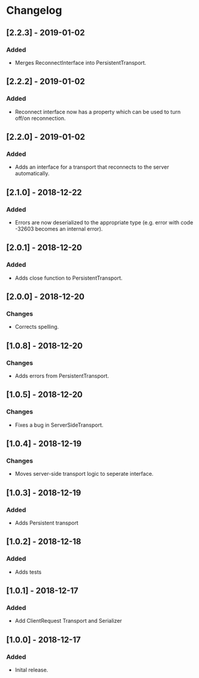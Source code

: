 # Changelog

## [2.2.3] - 2019-01-02
### Added
- Merges ReconnectInterface into PersistentTransport.

## [2.2.2] - 2019-01-02
### Added
- Reconnect interface now has a property which can be used to turn off/on reconnection.

## [2.2.0] - 2019-01-02
### Added
- Adds an interface for a transport that reconnects to the server automatically.

## [2.1.0] - 2018-12-22
### Added
- Errors are now deserialized to the appropriate type (e.g. error with code -32603 becomes an internal error). 

## [2.0.1] - 2018-12-20
### Added
- Adds close function to PersistentTransport.

## [2.0.0] - 2018-12-20
### Changes
- Corrects spelling.

## [1.0.8] - 2018-12-20
### Changes
- Adds errors from PersistentTransport.

## [1.0.5] - 2018-12-20
### Changes
- Fixes a bug in ServerSideTransport.

## [1.0.4] - 2018-12-19
### Changes
- Moves server-side transport logic to seperate interface.

## [1.0.3] - 2018-12-19
### Added
- Adds Persistent transport

## [1.0.2] - 2018-12-18
### Added
- Adds tests

## [1.0.1] - 2018-12-17
### Added
- Add ClientRequest Transport and Serializer

## [1.0.0] - 2018-12-17
### Added
- Inital release.
